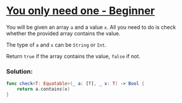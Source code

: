 # [You only need one - Beginner](https://www.codewars.com/kata/57cc975ed542d3148f00015b/train/swift)

You will be given an array ```a``` and a value ```x```. All you need to do is check whether the provided array contains the value.

The type of ```a``` and ```x``` can be ```String``` or ```Int```.

Return ```true``` if the array contains the value, ```false``` if not.

### Solution:
```swift
func check<T: Equatable>(_ a: [T], _ x: T) -> Bool {
    return a.contains(x)
}
```
